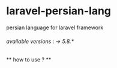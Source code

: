 # laravel-persian-lang
persian language for laravel framework
###### available versions : -> 5.8.*
** how to use ? **

